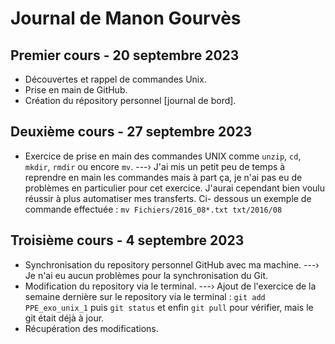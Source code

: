 # Journal de Manon Gourvès

## Premier cours - 20 septembre 2023

* Découvertes et rappel de commandes Unix.
* Prise en main de GitHub.
* Création du répository personnel [journal de bord].


## Deuxième cours - 27 septembre 2023

* Exercice de prise en main des commandes UNIX comme `unzip`, `cd`, `mkdir`, `rmdir` ou encore `mv`.
---› J'ai mis un petit peu de temps à reprendre en main les commandes mais à part ça, je n'ai pas eu de problèmes        en particulier pour cet exercice. J'aurai cependant bien voulu réussir à plus automatiser mes transferts. Ci-         dessous un exemple de commande effectuée : `mv Fichiers/2016_08*.txt txt/2016/08`

    
## Troisième cours - 4 septembre 2023

* Synchronisation du repository personnel GitHub avec ma machine.
---› Je n'ai eu aucun problèmes pour la synchronisation du Git.
* Modification du repository via le terminal.
---› Ajout de l'exercice de la semaine dernière sur le repository via le terminal : `git add PPE_exo_unix_1` puis `git status` et enfin `git pull` pour vérifier, mais le git était déjà à jour.
* Récupération des modifications.
